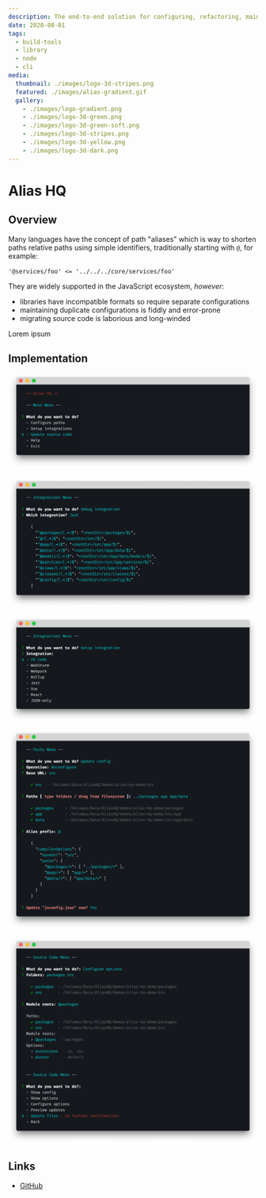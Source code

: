 ```yaml
---
description: The end-to-end solution for configuring, refactoring, maintaining and using path aliases
date: 2020-08-01
tags:
  - build-tools
  - library
  - node
  - cli
media:
  thumbnail: ./images/logo-3d-stripes.png
  featured: ./images/alias-gradient.gif
  gallery:
    - ./images/logo-gradient.png
    - ./images/logo-3d-green.png
    - ./images/logo-3d-green-soft.png
    - ./images/logo-3d-stripes.png
    - ./images/logo-3d-yellow.png
    - ./images/logo-3d-dark.png
---
```

# Alias HQ

## Overview

Many languages have the concept of path "aliases" which is way to shorten paths relative paths using simple identifiers, traditionally starting with `@`, for example:


```
'@services/foo' <= '../../../core/services/foo' 
```

They are widely supported in the JavaScript ecosystem, *however*:

- libraries have incompatible formats so require separate configurations
- maintaining duplicate configurations is fiddly and error-prone
- migrating source code is laborious and long-winded

Lorem ipsum

## Implementation


![cli-preview.png](./screens/cli-preview.png)

![cli-debug.png](./screens/cli-debug.png)

![cli-integrations.png](./screens/cli-integrations.png)

![cli-paths.png](./screens/cli-paths.png)

![cli-source.png](./screens/cli-source.png)

## Links

- [GitHub](https://github.com/davestewart/alias-hq)

